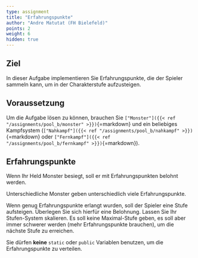 ```yaml
---
type: assignment
title: "Erfahrungspunkte"
author: "Andre Matutat (FH Bielefeld)"
points: 2
weight: 6
hidden: true
---
```


## Ziel

In dieser Aufgabe implementieren Sie Erfahrungspunkte, die der Spieler sammeln kann, um in der Charakterstufe aufzusteigen.

## Voraussetzung

Um die Aufgabe lösen zu können, brauchen Sie `["Monster"]({{< ref "/assignments/pool_b/monster" >}})`{=markdown} und ein beliebiges Kampfsystem (`["Nahkampf"]({{< ref "/assignments/pool_b/nahkampf" >}})`{=markdown} oder `["Fernkampf"]({{< ref "/assignments/pool_b/fernkampf" >}})`{=markdown}).

## Erfahrungspunkte

Wenn Ihr Held Monster besiegt, soll er mit Erfahrungspunkten belohnt werden.

Unterschiedliche Monster geben unterschiedlich viele Erfahrungspunkte.

Wenn genug Erfahrungspunkte erlangt wurden, soll der Spieler eine Stufe aufsteigen. Überlegen Sie sich hierfür eine Belohnung.
Lassen Sie Ihr Stufen-System skalieren. Es soll keine Maximal-Stufe geben, es soll aber immer schwerer werden (mehr Erfahrungspunkte brauchen), um die nächste Stufe zu erreichen.

Sie dürfen **keine** `static` oder `public` Variablen benutzen, um die Erfahrungspunkte zu verteilen.
